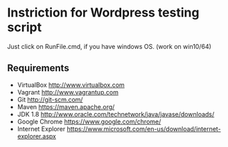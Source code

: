 Instriction for Wordpress testing script 
========================================

Just click on RunFile.cmd, if you have windows OS.
(work on win10/64)

Requirements
------------
* VirtualBox <http://www.virtualbox.com>
* Vagrant <http://www.vagrantup.com>
* Git <http://git-scm.com/>
* Maven <https://maven.apache.org/>
* JDK 1.8 <http://www.oracle.com/technetwork/java/javase/downloads/>
* Google Chrome <https://www.google.com/chrome/>
* Internet Explorer <https://www.microsoft.com/en-us/download/internet-explorer.aspx>
